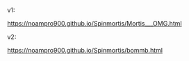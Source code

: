 v1:

https://noampro900.github.io/Spinmortis/Mortis___OMG.html

v2:

https://noampro900.github.io/Spinmortis/bommb.html
